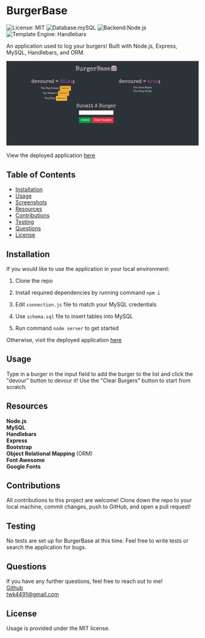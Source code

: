 # BurgerBase
![License: MIT](https://img.shields.io/badge/License-MIT-yellow.svg?style=for-the-badge&logo=appveyor)  ![Database:mySQL](https://img.shields.io/badge/Database-MySQL-blue?style=for-the-badge&logo=appveyor) ![Backend:Node.js](https://img.shields.io/badge/Backend-Node.js-red?style=for-the-badge&logo=appveyor) ![Template Engine: Handlebars](https://img.shields.io/badge/Template%20Engine-Handlebars-brightgreen?style=for-the-badge&logo=appveyor)

An application used to log your burgers!  Built with Node.js, Express, MySQL, Handlebars, and ORM.

<img src = "public/assets/img/base.png" alt="screenshot of burgerbase">

View the deployed application <a href = "https://warm-atoll-97032.herokuapp.com/">here</a>

## Table of Contents
* [Installation](#installation)
* [Usage](#usage)
* [Screenshots](#screenshots)
* [Resources](#resources)
* [Contributions](#contributions)
* [Testing](#testing)
* [Questions](#questions)
* [License](#license)


## Installation

If you would like to use the application in your local environment: 
1. Clone the repo
2. Install required dependencies by running command ```npm i```
3. Edit ```connection.js``` file to match your MySQL credentials
4. Use ```schema.sql``` file to insert tables into MySQL

5. Run command ```node server``` to get started

Otherwise, visit the deployed application <a href = "https://warm-atoll-97032.herokuapp.com/">here</a>

## Usage
Type in a burger in the input field to add the burger to the list and click the "devour" button to devour it!  Use the "Clear Burgers" button to start from scratch.

## Resources
**Node.js** <br>
**MySQL** <br>
**Handlebars** <br>
**Express** <br>
**Bootstrap** <br>
**Object Relational Mapping** (ORM) <br>
**Font Awesome** <br>
**Google Fonts**

## Contributions
All contributions to this project are welcome!  Clone down the repo to your local machine, commit changes, push to GitHub, and open a pull request!

## Testing
No tests are set up for BurgerBase at this time.  Feel free to write tests or search the application for bugs.

## Questions
If you have any further questions, feel free to reach out to me! <br>
<a href='https://www.github.com/twkirkpatrick'>Github</a> <br>
<a href='mailto:twk4491@gmail.com'>twk4491@gmail.com</a>

## License
Usage is provided under the MIT license.
